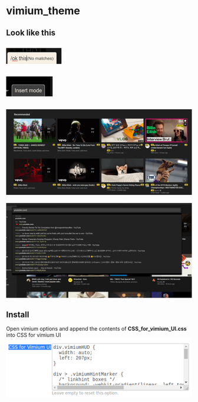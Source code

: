 # vimium_theme

## Look like this

## ![](img/2020-02-25_15-10_1.png)

## ![](img/2020-02-25_15-10.png)

## ![](img/2020-02-25_15-10_2.png)

![](img/2020-02-25_15-09_1.png)

## Install

Open vimium options and append the contents of **CSS_for_vimium_UI.css** into CSS for vimium UI
![](img/2020-02-25_15-09.png)
